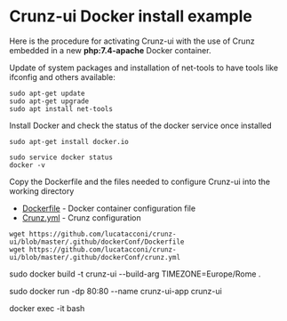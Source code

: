 # Crunz-ui Docker install example

Here is the procedure for activating Crunz-ui with the use of Crunz embedded in a new **php:7.4-apache** Docker container.

Update of system packages and installation of net-tools to have tools like ifconfig and others available:

```
sudo apt-get update
sudo apt-get upgrade
sudo apt install net-tools
```

Install Docker and check the status of the docker service once installed

```
sudo apt-get install docker.io

sudo service docker status
docker -v

```

Copy the Dockerfile and the files needed to configure Crunz-ui into the working directory

- [Dockerfile](dockerConf/Dockerfile) - Docker container configuration file
- [Crunz.yml](dockerConf/crunz.yml) - Crunz configuration

```
wget https://github.com/lucatacconi/crunz-ui/blob/master/.github/dockerConf/Dockerfile
wget https://github.com/lucatacconi/crunz-ui/blob/master/.github/dockerConf/crunz.yml

```






sudo docker build -t crunz-ui --build-arg TIMEZONE=Europe/Rome .

sudo docker run -dp 80:80 --name crunz-ui-app crunz-ui


docker exec -it <container> bash







